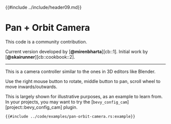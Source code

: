 {{#include ../include/header09.md}}

# Pan + Orbit Camera

This code is a community contribution.

Current version developed by [**@mirenbharta**][cb::1].
Initial work by [**@skairunner**][cb::cookbook::2].

---

This is a camera controller similar to the ones in 3D editors like Blender.

Use the right mouse button to rotate, middle button to pan, scroll wheel to
move inwards/outwards.

This is largely shown for illustrative purposes, as an example
to learn from. In your projects, you may want to try the
[`bevy_config_cam`][project::bevy_config_cam] plugin.

```rust,no_run,noplayground
{{#include ../code/examples/pan-orbit-camera.rs:example}}
```
